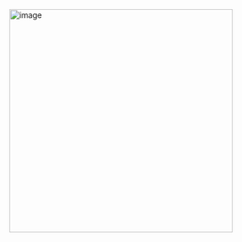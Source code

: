<img src="https://www.recraft.ai/community?imageId=749dbf18-06be-4d1c-9e42-164477c4524b" alt="image" width="400">
